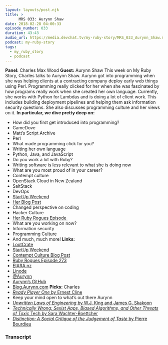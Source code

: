 ```yaml
---
layout: layouts/post.njk
title: >
      MRS 033: Aurynn Shaw
date: 2018-02-28 04:00:33
episode_number: 033
duration: 43:43
audio_url: https://media.devchat.tv/my-ruby-story/MRS_033_Aurynn_Shaw.mp3
podcast: my-ruby-story
tags: 
  - my_ruby_story
  - podcast
---
```


 **Panel:** Charles Max Wood **Guest:** Aurynn Shaw This week on My Ruby Story, Charles talks to Aurynn Shaw. Aurynn got into programming when she was helping clients at a contracting company deploy early web things using Perl. Programming really clicked for her when she was fascinated by how programs really work when she created her own language. Currently, she works with Python for Lambdas and is doing a lot of client work. This includes building deployment pipelines and helping them ask information security questions. She also discusses programming culture and her views on it. **In particular, we dive pretty deep on:&nbsp;**
- How did you first get introduced into programming?
- GameDove
- Matt’s Script Archive
- Perl
- What made programming click for you?
- Writing her own language
- Python, Java, and JavaScript
- Do you work a lot with Ruby?
- Writing software is less relevant to what she is doing now
- What are you most proud of in your career?
- Contempt culture
- OpenStack Cloud in New Zealand
- SaltStack
- DevOps
- [StartUp Weekend](https://startupweekend.org/)
- [Her Blog Post](https://blog.aurynn.com/2015/12/16-contempt-culture)
- Changed perspective on coding
- Hacker Culture
- [Her Ruby Rogues Episode&nbsp;](https://devchat.tv/ruby-rogues/273-rr-contempt-culture-with-aurynn-shaw)
- What are you working on now?
- Information security
- Programming Culture
- And much, much more!
**Links:&nbsp;**
- [LootCrate](https://www.lootcrate.com/)
- [StartUp Weekend](https://startupweekend.org/)
- [Contempt Culture Blog Post](https://blog.aurynn.com/2015/12/16-contempt-culture)
- [Ruby Rogues Episode 273](https://devchat.tv/ruby-rogues/273-rr-contempt-culture-with-aurynn-shaw)
- [EIARA.nz](https://eiara.nz/)
- [Linode](https://promo.linode.com/myrubystory/)
- [@Aurynn](https://twitter.com/aurynn?ref_src=twsrc%255Egoogle%257Ctwcamp%255Eserp%257Ctwgr%255Eauthor)
- [Aurynn’s GitHub](https://github.com/aurynn)
- [Blog.Aurynn.com](https://blog.aurynn.com/)
**Picks:** Charles
- [_Ready Player One_ by Ernest Cline](https://www.amazon.com/Ready-Player-One-Ernest-Cline/dp/0307887448)
- Keep your mind open to what’s out there
Aurynn
- [_Unwritten Laws of Engineering_ by W.J. King and James G. Skakoon](https://www.amazon.com/Unwritten-Laws-Engineering-Revised-Updated/dp/0791801624)
- [_Technically Wrong: Sexist Apps, Biased Algorithms, and Other Threats of Toxic_ Tech by Sara Wachter-Boettcher](https://www.amazon.com/Technically-Wrong-Sexist-Algorithms-Threats/dp/1681688611)
- [_Distinction: A Social Critique of the Judgement of Taste_ by Pierre Bourdieu](https://www.amazon.com/Distinction-Critique-Judgement-Routledge-Classics/dp/0415567882)_&nbsp;_


### Transcript


